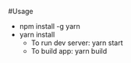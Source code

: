 #Usage
- npm install -g yarn
- yarn install
	+ To run dev server: yarn start
	+ To build app: yarn build
